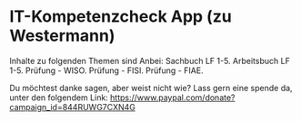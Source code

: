 # IT-Kompetenzcheck App (zu Westermann)
Inhalte zu folgenden Themen sind Anbei:
Sachbuch LF 1-5.
Arbeitsbuch LF 1-5.
Prüfung - WISO.
Prüfung - FISI.
Prüfung - FIAE.

Du möchtest danke sagen, aber weist nicht wie?
Lass gern eine spende da, unter den folgendem Link: https://www.paypal.com/donate?campaign_id=844RUWG7CXN4G
